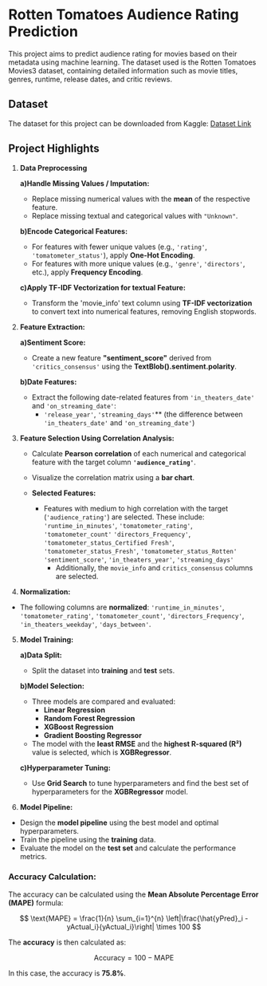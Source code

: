 # Rotten Tomatoes Audience Rating Prediction
This project aims to predict audience rating for movies based on their metadata using machine learning. The dataset used is the Rotten Tomatoes Movies3 dataset, containing detailed information such as movie titles, genres, runtime, release dates, and critic reviews.

## Dataset
The dataset for this project can be downloaded from Kaggle: [Dataset Link](https://www.kaggle.com/datasets/pranavvkathar/rotten-tomatoes-movies3-csv?select=Rotten_Tomatoes_Movies3.xls)

## Project Highlights

1. **Data Preprocessing**

   **a)Handle Missing Values / Imputation:**
     - Replace missing numerical values with the **mean** of the respective feature.
     - Replace missing textual and categorical values with `"Unknown"`.
   
   **b)Encode Categorical Features:**
     - For features with fewer unique values (e.g., `'rating'`, `'tomatometer_status'`), apply **One-Hot Encoding**.
     - For features with more unique values (e.g., `'genre'`, `'directors'`, etc.), apply **Frequency Encoding**.
   
   **c)Apply TF-IDF Vectorization for textual Feature:**
     - Transform the 'movie_info' text column using **TF-IDF vectorization** to convert text into numerical features, removing English      stopwords.

2. **Feature Extraction:**

   **a)Sentiment Score:**
     - Create a new feature **"sentiment_score"** derived from `'critics_consensus'` using the **TextBlob().sentiment.polarity**.

   **b)Date Features:**
     - Extract the following date-related features from `'in_theaters_date'` and `'on_streaming_date'`:
       - `'release_year'`, `'streaming_days'`** (the difference between `'in_theaters_date'` and `'on_streaming_date'`)

3. **Feature Selection Using Correlation Analysis:**

   - Calculate **Pearson correlation** of each numerical and categorical feature with the target column **`'audience_rating'`**.
   - Visualize the correlation matrix using a **bar chart**.
   
   - **Selected Features:**
     - Features with medium to high correlation with the target (`'audience_rating'`) are selected. These include:
        `'runtime_in_minutes'`, `'tomatometer_rating'`, `'tomatometer_count'`
       `'directors_Frequency'`, `'tomatometer_status_Certified Fresh'`, `'tomatometer_status_Fresh'`, `'tomatometer_status_Rotten'`
        `'sentiment_score'`, `'in_theaters_year'`,  `'streaming_days'`
       - Additionally, the  `movie_info` and `critics_consensus` columns are selected.

 4. **Normalization:**

   - The following columns are **normalized**:
     `'runtime_in_minutes'`, `'tomatometer_rating'`, `'tomatometer_count'`, `'directors_Frequency'`, `'in_theaters_weekday'`, `'days_between'`.

5. **Model Training:**

   **a)Data Split:**
     - Split the dataset into **training** and **test** sets.
   
   **b)Model Selection:**
     - Three models are compared and evaluated:
       - **Linear Regression**
       - **Random Forest Regression**
       - **XGBoost Regression**
       - **Gradient Boosting Regressor**
     - The model with the **least RMSE** and the **highest R-squared (R²)** value is selected, which is **XGBRegressor**.
   
   **c)Hyperparameter Tuning:**
     - Use **Grid Search** to tune hyperparameters and find the best set of hyperparameters for the **XGBRegressor** model.

 6. **Model Pipeline:**

   - Design the **model pipeline** using the best model and optimal hyperparameters.
   - Train the pipeline using the **training** data.
   - Evaluate the model on the **test set** and calculate the performance metrics.



### **Accuracy Calculation:**

The accuracy can be calculated using the **Mean Absolute Percentage Error (MAPE)** formula:

$$
\text{MAPE} = \frac{1}{n} \sum_{i=1}^{n} \left|\frac{\hat{yPred}_i - yActual_i}{yActual_i}\right| \times 100
$$


The **accuracy** is then calculated as:

$$
\text{Accuracy} = 100 - \text{MAPE}
$$

In this case, the accuracy is **75.8%**.
